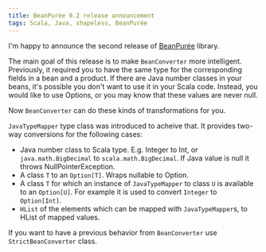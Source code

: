 ```yaml
---
title: BeanPurée 0.2 release announcement
tags: Scala, Java, shapeless, BeanPurée
---
```


I'm happy to announce the second release of
[BeanPurée](https://github.com/limansky/beanpuree) library.

The main goal of this release is to make `BeanConverter` more intelligent.
Previously, it required you to have the same type for the corresponding fields in a
bean and a product.  If there are Java number classes in your beans, it's possible you
don't want to use it in your Scala code.  Instead, you would like to use Options,
or you may know that these values are never null.

Now `BeanConverter` can do these kinds of transformations for you.

`JavaTypeMapper` type class was introduced to acheive that.  It provides
two-way conversions for the following cases:

 * Java number class to Scala type.  E.g. Integer to Int, or `java.math.BigDecimal`
   to `scala.math.BigDecimal`. If Java value is null it throws
   NullPointerException.
 * A class `T` to an `Option[T]`.  Wraps nullable to Option.
 * A class `T` for which an instance of `JavaTypeMapper` to class `U` is
   available to an `Option[U]`.  For example it is used to convert `Integer` to
   `Option[Int]`.
 * `HList` of the elements which can be mapped with `JavaTypeMapper`s, to HList
   of mapped values.

If you want to have a previous behavior from `BeanConverter` use
`StrictBeanConverter` class.
